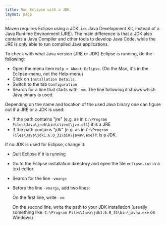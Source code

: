 ```yaml
---
title: Run Eclipse with a JDK
layout: page
---
```


Maven requires Eclipse using a JDK, i.e. Java Development Kit, instead of a Java 
Runtime Environment (JRE). The main difference is that a JDK also contains a 
Java Compiler and other tools to develop Java Code, while the JRE is only able 
to run compiled Java applications.

To check with what Java version (JRE or JDK) Eclipse is running, do the following:

- Open the menu item `Help > About Eclipse`. (On the Mac, it's in the Eclipse-menu, not the Help-menu)
- Click on `Installation Details`.
- Switch to the tab `Configuration`
- Search for a line that starts with `-vm`. The line following it shows which Java binary is used.

Depending on the name and location of the used Java binary one can figure out if a JRE or a JDK is used:

- If the path contains "jre" (e.g. as in `C:\Program Files\Java\jre6\bin\client\jvm.dll`) it is a JRE
- If the path contains "jdk" (e.g. as in `C:\Program Files\Java\jdk1.6.0_31\bin\javaw.exe`) it is a JDK.

If no JDK is used for Eclipse, change it:

- Quit Eclipse if it is running
- Go to the Eclipse installation directory and open the file `eclipse.ini` in a text editor.
- Search for the line `-vmargs`
- Before the line `-vmargs`, add two lines:
  
  On the first line, write `-vm`
  
  On the second line, write the path to your JDK installation (usually something 
  like: `C:\Program Files\Java\jdk1.6.0_31\bin\javaw.exe` on Windows)

